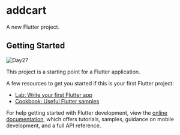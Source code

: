 # addcart

A new Flutter project.

## Getting Started
![Day27](https://user-images.githubusercontent.com/65438013/218265270-c65795ca-f4aa-47d8-aeac-a5f7bb973bf2.gif)

This project is a starting point for a Flutter application.

A few resources to get you started if this is your first Flutter project:

- [Lab: Write your first Flutter app](https://docs.flutter.dev/get-started/codelab)
- [Cookbook: Useful Flutter samples](https://docs.flutter.dev/cookbook)

For help getting started with Flutter development, view the
[online documentation](https://docs.flutter.dev/), which offers tutorials,
samples, guidance on mobile development, and a full API reference.
